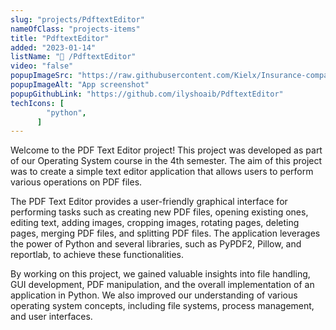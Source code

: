 ```yaml
---
slug: "projects/PdftextEditor"
nameOfClass: "projects-items"
title: "PdftextEditor"
added: "2023-01-14"
listName: "💾 /PdftextEditor"
video: "false"
popupImageSrc: "https://raw.githubusercontent.com/Kielx/Insurance-company-database/master/images/data_warehouse.png"
popupImageAlt: "App screenshot"
popupGithubLink: "https://github.com/ilyshoaib/PdftextEditor"
techIcons: [
        "python",
      ]
---
```


Welcome to the PDF Text Editor project! This project was developed as part of our Operating System course in the 4th semester. The aim of this project was to create a simple text editor application that allows users to perform various operations on PDF files.

The PDF Text Editor provides a user-friendly graphical interface for performing tasks such as creating new PDF files, opening existing ones, editing text, adding images, cropping images, rotating pages, deleting pages, merging PDF files, and splitting PDF files. The application leverages the power of Python and several libraries, such as PyPDF2, Pillow, and reportlab, to achieve these functionalities.

By working on this project, we gained valuable insights into file handling, GUI development, PDF manipulation, and the overall implementation of an application in Python. We also improved our understanding of various operating system concepts, including file systems, process management, and user interfaces.


